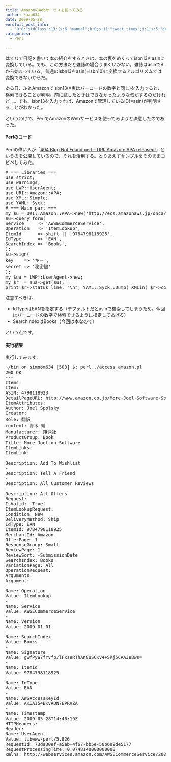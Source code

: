 ```yaml
---
title: AmazonのWebサービスを使ってみる
author: kazu634
date: 2009-05-28
wordtwit_post_info:
  - 'O:8:"stdClass":13:{s:6:"manual";b:0;s:11:"tweet_times";i:1;s:5:"delay";i:0;s:7:"enabled";i:1;s:10:"separation";s:2:"60";s:7:"version";s:3:"3.7";s:14:"tweet_template";b:0;s:6:"status";i:2;s:6:"result";a:0:{}s:13:"tweet_counter";i:2;s:13:"tweet_log_ids";a:1:{i:0;i:4617;}s:9:"hash_tags";a:0:{}s:8:"accounts";a:1:{i:0;s:7:"kazu634";}}'
categories:
  - Perl

---
```

<div class="section">
<p>
    はてなで日記を書いて本の紹介をするときは、本の裏をめくってisbn13をasinに変換している。でも、この方法だと雑誌の場合うまくいかない。雑誌はasinでBから始まっている。普通のisbn13をasin(=isbn10)に変換するアルゴリズムでは変換できないからだ。
</p>
  
<p>
    ある日、ふとAmazonでisbn13(=実はバーコードの数字と同じ)を入力すると、検索できることが判明。前に試したときはできなかったような気がするのだけれど。。。でも、isbn13を入力すれば、Amazonで管理しているID(=asin)が判明することがわかった。
</p>
  
<p>
    というわけで、PerlでAmazonのWebサービスを使ってみようと決意したのであった。
</p>
  
<h4>
    Perlのコード
</h4>
  
<p>
    Perlの偉い人が「<a href="http://blog.livedoor.jp/dankogai/archives/51211577.html" onclick="__gaTracker('send', 'event', 'outbound-article', 'http://blog.livedoor.jp/dankogai/archives/51211577.html', '404 Blog Not Found:perl &#8211; URI::Amazon::APA released!');" target="_blank">404 Blog Not Found:perl &#8211; URI::Amazon::APA released!</a>」というのを公開しているので、それを活用する。とりあえずサンプルをそのままコピペしてみた。
</p>
  
<pre class="syntax-highlight">
<span class="synComment"># === Libraries ===</span>
<span class="synStatement">use strict</span>;
<span class="synStatement">use warnings</span>;
<span class="synStatement">use </span>LWP::UserAgent;
<span class="synStatement">use </span>URI::Amazon::APA;
<span class="synStatement">use </span>XML::Simple;
<span class="synStatement">use </span>YAML::Syck;
<span class="synComment"># === Main part ===</span>
<span class="synStatement">my</span> <span class="synIdentifier">$u</span> = URI::Amazon::APA-&#62;<span class="synStatement">new</span>(<span class="synConstant">'http://ecs.amazonaws.jp/onca/xml'</span>);
<span class="synIdentifier">$u</span>-&#62;query_form(
<span class="synConstant">Service     </span>=&#62; <span class="synConstant">'AWSECommerceService'</span>,
<span class="synConstant">Operation   </span>=&#62; <span class="synConstant">'ItemLookup'</span>,
<span class="synConstant">ItemId      </span>=&#62; <span class="synStatement">shift</span> || <span class="synConstant">'9784798118925'</span>,
<span class="synConstant">IdType      </span>=&#62; <span class="synConstant">'EAN'</span>,
<span class="synConstant">SearchIndex </span>=&#62; <span class="synConstant">'Books'</span>,
);
<span class="synIdentifier">$u</span>-&#62;sign(
<span class="synConstant">key    </span>=&#62; <span class="synConstant">'キー'</span>,
<span class="synConstant">secret </span>=&#62; <span class="synConstant">'秘密鍵'</span>
);
<span class="synStatement">my</span> <span class="synIdentifier">$ua</span> = LWP::UserAgent-&#62;<span class="synStatement">new</span>;
<span class="synStatement">my</span> <span class="synIdentifier">$r</span>  = <span class="synIdentifier">$ua</span>-&#62;get(<span class="synIdentifier">$u</span>);
<span class="synStatement">print</span> <span class="synIdentifier">$r</span>-&#62;status_line, <span class="synConstant">&#34;</span><span class="synSpecial">\n</span><span class="synConstant">&#34;</span>, YAML::Syck::Dump( XMLin( <span class="synIdentifier">$r</span>-&#62;content ) );
</pre>
  
<p>
    注意すべきは、
</p>
  
<ul>
<li>
      IdTypeはEANを指定する（デフォルトだとasinで検索してしまうため。今回はバーコードの数字で検索できるように指定してあげる）
</li>
<li>
      SearchIndexはBooks（今回は本なので）
</li>
</ul>
  
<p>
    という点です。
</p>
  
<h4>
    実行結果
</h4>
  
<p>
    実行してみます:
</p>
  
<pre class="syntax-highlight">
~<span class="synStatement">/</span><span class="synConstant">bin on simoom634 </span><span class="synSpecial">[503]</span><span class="synConstant"> </span><span class="synIdentifier">$: </span><span class="synConstant">perl </span><span class="synSpecial">.</span><span class="synStatement">/</span>access_amazon.pl
<span class="synConstant">200</span> OK
---
Items:
Item:
ASIN: <span class="synConstant">4798118923</span>
DetailPageURL: http://www.amazon.co.jp/More-Joel-Software-Spolsky/dp/<span class="synConstant">4798118923</span>%3FSubscriptionId%3DAKIAI54BKVADN7EPRVZA%26tag%3Dws%26linkCode%3Dxm2%26camp%3D2025%26creative%3D165953%26creativeASIN%3D4798118923
ItemAttributes:
Author: Joel Spolsky
Creator:
Role: 翻訳
content: 青木 靖
Manufacturer: 翔泳社
ProductGroup: Book
Title: More Joel on Software
ItemLinks:
ItemLink:
-
Description: Add To Wishlist
-
Description: Tell A Friend
-
Description: All Customer Reviews
-
Description: All Offers
Request:
IsValid: <span class="synConstant">'True'</span>
ItemLookupRequest:
Condition: New
DeliveryMethod: Ship
IdType: EAN
ItemId: <span class="synConstant">9784798118925</span>
MerchantId: Amazon
OfferPage: <span class="synConstant">1</span>
ResponseGroup: Small
ReviewPage: <span class="synConstant">1</span>
ReviewSort: -SubmissionDate
SearchIndex: Books
VariationPage: All
OperationRequest:
Arguments:
Argument:
-
Name: Operation
Value: ItemLookup
-
Name: Service
Value: AWSECommerceService
-
Name: Version
Value: <span class="synConstant">2009-01-01</span>
-
Name: SearchIndex
Value: Books
-
Name: Signature
Value: gwfPyW7fYVfp/lFxseRThAn8uSCKV4+SRj5CAAJeBws=
-
Name: ItemId
Value: <span class="synConstant">9784798118925</span>
-
Name: IdType
Value: EAN
-
Name: AWSAccessKeyId
Value: AKIAI54BKVADN7EPRVZA
-
Name: Timestamp
Value: <span class="synConstant">2009-05</span>-28T14:<span class="synConstant">46</span>:19Z
HTTPHeaders:
Header:
Name: UserAgent
Value: libwww-perl/<span class="synConstant">5.826</span>
RequestId: 73da30ef-a5eb-4f67-bb5e-50b699de5177
RequestProcessingTime: <span class="synConstant">0.0748140000000000</span>
xmlns: http://webservices.amazon.co<span class="synStatement">m/</span><span class="synConstant">AWSECommerceService</span><span class="synStatement">/</span><span class="synConstant">2008-10-06</span>
</pre>
</div>
